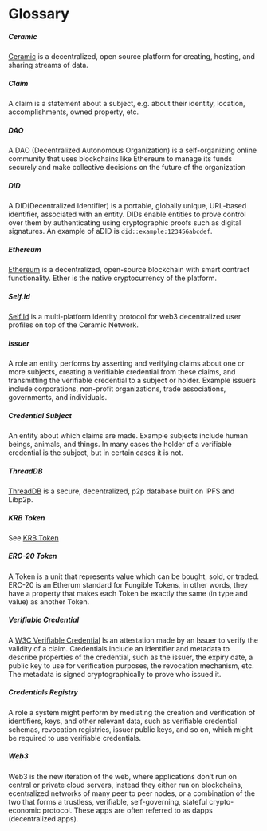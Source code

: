 # Glossary

##### Ceramic

[Ceramic](https://ceramic.network/) is a decentralized, open source platform for creating, hosting, and
sharing streams of data.

##### Claim

A claim is a statement about a subject, e.g. about their identity, location, accomplishments, owned property, etc.

##### DAO

A DAO (Decentralized Autonomous Organization) is a self-organizing online
community that uses blockchains like Ethereum to manage its funds securely and make collective decisions on the future of the organization

##### DID

A DID(Decentralized Identifier) is a portable, globally unique, URL-based identifier, associated with an entity. DIDs enable entities to prove control over them by authenticating using cryptographic proofs such as digital signatures. An example of aDID is `did::example:123456abcdef`.

##### Ethereum

[Ethereum](http://ethereum.org) is a decentralized, open-source blockchain with smart contract functionality. Ether is the native cryptocurrency of the platform.

##### Self.Id

[Self.Id](https://self.id/) is a multi-platform identity protocol for web3 decentralized user profiles on top of the Ceramic Network.

##### Issuer

A role an entity performs by asserting and verifying claims about one or more
subjects, creating a verifiable credential from these claims, and transmitting the verifiable credential to a subject or holder. Example issuers include corporations, non-profit organizations, trade associations, governments, and individuals.

##### Credential Subject

An entity about which claims are made. Example subjects include human beings,
animals, and things. In many cases the holder of a verifiable credential is the subject, but in certain cases it is not.

##### ThreadDB

[ThreadDB](https://textile.io/) is a secure, decentralized, p2p database built on IPFS and Libp2p.

##### KRB Token

See [KRB Token](krb)

##### ERC-20 Token

A Token is a unit that represents value which can be bought, sold, or traded. ERC-20 is an Etherum standard for Fungible Tokens, in other words, they have a property that makes each Token be exactly the same (in type and value) as another Token.

##### Verifiable Credential

A [W3C Verifiable Credential](https://www.w3.org/TR/vc-data-model/) Is an attestation made by an Issuer to verify the validity of a claim. Credentials include an identifier and metadata to describe properties of the credential, such as the issuer, the expiry date, a public key to use for verification purposes, the revocation mechanism, etc. The metadata is signed cryptographically to prove who issued it.

##### Credentials Registry

A role a system might perform by mediating the creation and verification of identifiers, keys, and other relevant data, such as verifiable credential schemas, revocation registries, issuer public keys, and so on, which might be required to use verifiable credentials.

##### Web3

Web3 is the new iteration of the web, where applications don’t run on central or private cloud servers, instead they either run on blockchains, ecentralized networks of many peer to peer nodes, or a combination of the two that forms a trustless, verifiable, self-governing, stateful crypto-economic protocol. These apps are often referred to as dapps (decentralized apps).
